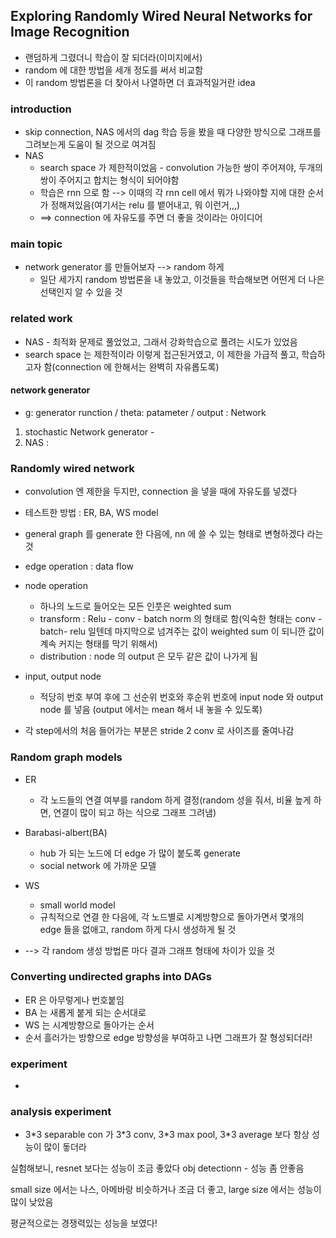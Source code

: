 ## Exploring Randomly Wired Neural Networks for Image Recognition
* 랜덤하게 그렸더니 학습이 잘 되더라(이미지에서)
* random 에 대한 방법을 세개 정도를 써서 비교함
* 이 random 방법론을 더 찾아서 나열하면 더 효과적일거란 idea

### introduction
* skip connection, NAS 에서의 dag 학습 등을 봤을 때 다양한 방식으로 그래프를 그려보는게 도움이 될 것으로 여겨짐
* NAS
	* search space 가 제한적이었음 - convolution 가능한 쌍이 주어져야, 두개의 쌍이 주어지고 합치는 형식이 되어야함
	* 학습은 rnn 으로 함 --> 이때의 각 rnn cell 에서 뭐가 나와야할 지에 대한 순서가 정해져있음(여기서는 relu 를 뱉어내고, 뭐 이런거,,,)
	* ==> connection 에 자유도를 주면 더 좋을 것이라는 아이디어

### main topic
* network generator 를 만들어보자 --> random 하게
	* 일단 세가지 random 방법론을 내 놓았고, 이것들을 학습해보면 어떤게 더 나은 선택인지 알 수 있을 것

### related work
* NAS - 최적화 문제로 풀었었고, 그래서 강화학습으로 풀려는 시도가 있었음
* search space 는 제한적이라 이렇게 접근된거였고, 이 제한을 가급적 풀고, 학습하고자 함(connection 에 한해서는 완벽히 자유롭도록)

#### network generator
* g: generator runction / theta: patameter / output : Network
1. stochastic Network generator - 
2. NAS : 

### Randomly wired network
* convolution 엔 제한을 두지만, connection 을 넣을 때에 자유도를 넣겠다
* 테스트한 방법 : ER, BA, WS model
* general graph 를 generate 한 다음에, nn 에 쓸 수 있는 형태로 변형하겠다 라는 것

* edge operation : data flow
* node operation
	* 하나의 노드로 들어오는 모든 인풋은 weighted sum
	* transform : Relu - conv - batch norm 의 형태로 함(익숙한 형태는 conv - batch- relu 일텐데 마지막으로 넘겨주는 값이 weighted sum 이 되니깐 값이 계속 커지는 형태를 막기 위해서)
	* distribution : node 의 output 은 모두 같은 값이 나가게 됨

* input, output node
	* 적당히 번호 부여 후에 그 선순위 번호와 후순위 번호에 input node 와 output node 를 넣음 (output 에서는 mean 해서 내 놓을 수 있도록)

* 각 step에서의 처음 들어가는 부분은 stride 2 conv 로 사이즈를 줄여나감

### Random graph models
* ER
	* 각 노드들의 연결 여부를 random 하게 결정(random 성을 줘서, 비율 높게 하면, 연결이 많이 되고 하는 식으로 그래프 그려냄)
* Barabasi-albert(BA)
	* hub 가 되는 노드에 더 edge 가 많이 붙도록 generate
	* social network 에 가까운 모델

* WS
	* small world model
	* 규칙적으로 연결 한 다음에, 각 노드별로 시계방향으로 돌아가면서 몇개의 edge 들을 없애고, random 하게 다시 생성하게 될 것
* --> 각 random 생성 방법론 마다 결과 그래프 형태에 차이가 있을 것


### Converting undirected graphs into DAGs
* ER 은 아무렇게나 번호붙임
* BA 는 새롭게 붙게 되는 순서대로
* WS 는 시계방향으로 돌아가는 순서
* 순서 흘러가는 방향으로 edge 방향성을 부여하고 나면 그래프가 잘 형성되더라!

### experiment
* 

### analysis experiment
* 3\*3 separable con 가 3\*3 conv, 3\*3 max pool, 3\*3 average 보다 항상 성능이 많이 돟더라

실험해보니, 
resnet 보다는 성능이 조금 좋았다
obj detectionn - 성능 좀 안좋음


small size 에서는 나스, 아메바랑 비슷하거나 조금 더 좋고,
large size 에서는 성능이 많이 낮았음

평균적으로는 경쟁력있는 성능을 보였다!






